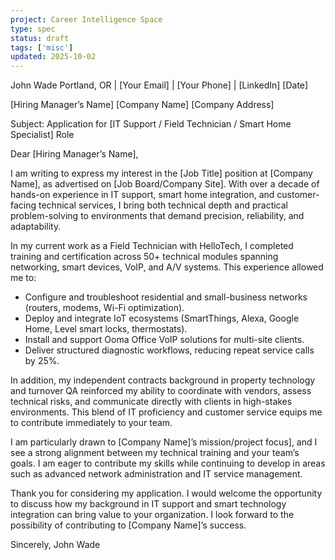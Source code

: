 ```yaml
---
project: Career Intelligence Space
type: spec
status: draft
tags: ['misc']
updated: 2025-10-02
---
```



John Wade
Portland, OR | [Your Email] | [Your Phone] | [LinkedIn]
[Date]

[Hiring Manager’s Name]
[Company Name]
[Company Address]

Subject: Application for [IT Support / Field Technician / Smart Home Specialist] Role

Dear [Hiring Manager’s Name],

I am writing to express my interest in the [Job Title] position at [Company Name], as advertised on [Job Board/Company Site]. With over a decade of hands-on experience in IT support, smart home integration, and customer-facing technical services, I bring both technical depth and practical problem-solving to environments that demand precision, reliability, and adaptability.

In my current work as a Field Technician with HelloTech, I completed training and certification across 50+ technical modules spanning networking, smart devices, VoIP, and A/V systems. This experience allowed me to:
- Configure and troubleshoot residential and small-business networks (routers, modems, Wi-Fi optimization).
- Deploy and integrate IoT ecosystems (SmartThings, Alexa, Google Home, Level smart locks, thermostats).
- Install and support Ooma Office VoIP solutions for multi-site clients.
- Deliver structured diagnostic workflows, reducing repeat service calls by 25%.

In addition, my independent contracts background in property technology and turnover QA reinforced my ability to coordinate with vendors, assess technical risks, and communicate directly with clients in high-stakes environments. This blend of IT proficiency and customer service equips me to contribute immediately to your team.

I am particularly drawn to [Company Name]’s mission/project focus], and I see a strong alignment between my technical training and your team’s goals. I am eager to contribute my skills while continuing to develop in areas such as advanced network administration and IT service management.

Thank you for considering my application. I would welcome the opportunity to discuss how my background in IT support and smart technology integration can bring value to your organization. I look forward to the possibility of contributing to [Company Name]’s success.

Sincerely,
John Wade
